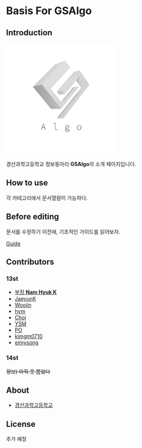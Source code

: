 # Basis For GSAlgo

## Introduction

<img src="./assets/images/logo.png" width="300" height="300">

경산과학고등학교 정보동아리 **GSAlgo**의 소개 페이지입니다.
 
## How to use
각 카테고리에서 문서열람이 가능하다.

## Before editing
문서를 수정하기 이전에, 기초적인 가이드를 읽어보자.

[Guide](https://gsalgo.github.io/BasisForGSAlgo/category/Guide/)

## Contributors

### 13st
- [부장 **Nam Hyuk K**](https://github.com/13st-GSALgo-head)
- [JaeyunK](https://github.com/ktwin01)
- [Woojin](https://github.com/genie5741)
- [hym](https://github.com/hymin13)
- [Choi](https://github.com/Jaeyun-18)
- [YSM](https://github.com/ysm6813)
- [PO](https://github.com/kkutulover)
- [kimgm0710](https://github.com/kimgm0710)
- [eimysong](https://github.com/eimysong)

### 14st
~~정보) 아직 못 뽑았다~~


## About
- [경산과학고등학교](gss.hs.kr)

## License
추가 예정
